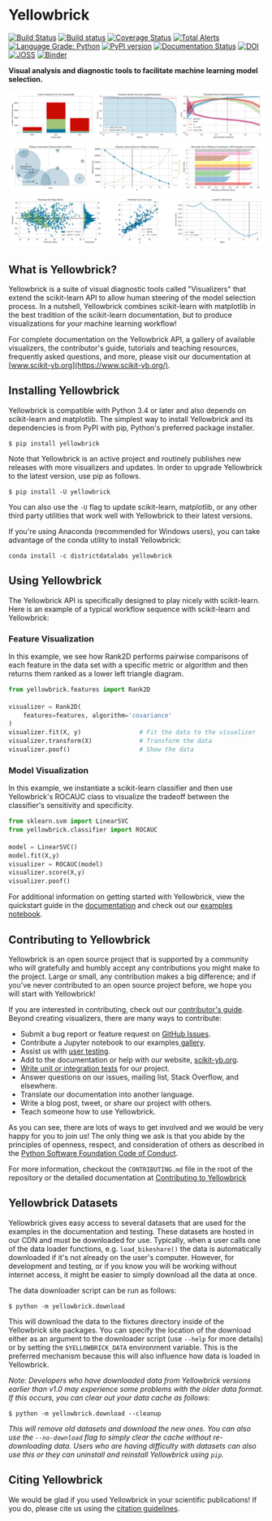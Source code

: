 # Yellowbrick

[![Build Status](https://travis-ci.com/DistrictDataLabs/yellowbrick.svg?branch=develop)](https://travis-ci.com/DistrictDataLabs/yellowbrick)
[![Build status](https://ci.appveyor.com/api/projects/status/11abg00ollbdf4oy?svg=true)](https://ci.appveyor.com/project/districtdatalabs/yellowbrick)
[![Coverage Status](https://coveralls.io/repos/github/DistrictDataLabs/yellowbrick/badge.svg?branch=master)](https://coveralls.io/github/DistrictDataLabs/yellowbrick?branch=master)
[![Total Alerts](https://img.shields.io/lgtm/alerts/g/DistrictDataLabs/yellowbrick.svg?logo=lgtm&logoWidth=18)](https://lgtm.com/projects/g/DistrictDataLabs/yellowbrick/alerts/)
[![Language Grade: Python](https://img.shields.io/lgtm/grade/python/g/DistrictDataLabs/yellowbrick.svg?logo=lgtm&logoWidth=18)](https://lgtm.com/projects/g/DistrictDataLabs/yellowbrick/context:python)
[![PyPI version](https://badge.fury.io/py/yellowbrick.svg)](https://badge.fury.io/py/yellowbrick)
[![Documentation Status](https://readthedocs.org/projects/yellowbrick/badge/?version=latest)](http://yellowbrick.readthedocs.io/en/latest/?badge=latest)
[![DOI](https://zenodo.org/badge/DOI/10.5281/zenodo.1206239.svg)](https://doi.org/10.5281/zenodo.1206239)
[![JOSS](http://joss.theoj.org/papers/10.21105/joss.01075/status.svg)](https://doi.org/10.21105/joss.01075)
[![Binder](https://mybinder.org/badge.svg)](https://mybinder.org/v2/gh/DistrictDataLabs/yellowbrick/develop?filepath=examples%2Fexamples.ipynb)


**Visual analysis and diagnostic tools to facilitate machine learning model selection.**

[![Classifiers](docs/images/readme/classifiers.png)](https://www.scikit-yb.org/en/latest/gallery.html)
[![Clusterers](docs/images/readme/clusterers.png)](https://www.scikit-yb.org/en/latest/gallery.html)
[![Regressors](docs/images/readme/regressors.png)](https://www.scikit-yb.org/en/latest/gallery.html)

## What is Yellowbrick?

Yellowbrick is a suite of visual diagnostic tools called "Visualizers" that extend the scikit-learn API to allow human steering of the model selection process. In a nutshell, Yellowbrick combines scikit-learn with matplotlib in the best tradition of the scikit-learn documentation, but to produce visualizations for _your_ machine learning workflow!

For complete documentation on the Yellowbrick API, a gallery of available visualizers, the contributor's guide, tutorials and teaching resources, frequently asked questions, and more, please visit our documentation at [www.scikit-yb.org](https://www.scikit-yb.org/).

## Installing Yellowbrick

Yellowbrick is compatible with Python 3.4 or later and also depends on scikit-learn and matplotlib. The simplest way to install Yellowbrick and its dependencies is from PyPI with pip, Python's preferred package installer.

    $ pip install yellowbrick

Note that Yellowbrick is an active project and routinely publishes new releases with more visualizers and updates. In order to upgrade Yellowbrick to the latest version, use pip as follows.

    $ pip install -U yellowbrick

You can also use the `-U` flag to update scikit-learn, matplotlib, or any other third party utilities that work well with Yellowbrick to their latest versions.

If you're using Anaconda (recommended for Windows users), you can take advantage of the conda utility to install Yellowbrick:

    conda install -c districtdatalabs yellowbrick

## Using Yellowbrick

The Yellowbrick API is specifically designed to play nicely with scikit-learn. Here is an example of a typical workflow sequence with scikit-learn and Yellowbrick:

### Feature Visualization

In this example, we see how Rank2D performs pairwise comparisons of each feature in the data set with a specific metric or algorithm and then returns them ranked as a lower left triangle diagram.

```python
from yellowbrick.features import Rank2D

visualizer = Rank2D(
    features=features, algorithm='covariance'
)
visualizer.fit(X, y)                # Fit the data to the visualizer
visualizer.transform(X)             # Transform the data
visualizer.poof()                   # Show the data
```

### Model Visualization

In this example, we instantiate a scikit-learn classifier and then use Yellowbrick's ROCAUC class to visualize the tradeoff between the classifier's sensitivity and specificity.

```python
from sklearn.svm import LinearSVC
from yellowbrick.classifier import ROCAUC

model = LinearSVC()
model.fit(X,y)
visualizer = ROCAUC(model)
visualizer.score(X,y)
visualizer.poof()
```

For additional information on getting started with Yellowbrick, view the quickstart guide in the [documentation](https://www.scikit-yb.org/en/latest/) and check out our [examples notebook](https://github.com/DistrictDataLabs/yellowbrick/blob/develop/examples/examples.ipynb).

## Contributing to Yellowbrick

Yellowbrick is an open source project that is supported by a community who will gratefully and humbly accept any contributions you might make to the project. Large or small, any contribution makes a big difference; and if you've never contributed to an open source project before, we hope you will start with Yellowbrick!

If you are interested in contributing, check out our [contributor's guide](https://www.scikit-yb.org/en/latest/contributing.html). Beyond creating visualizers, there are many ways to contribute:

- Submit a bug report or feature request on [GitHub Issues](https://github.com/DistrictDataLabs/yellowbrick/issues).
- Contribute a Jupyter notebook to our examples[ gallery](https://github.com/DistrictDataLabs/yellowbrick/tree/develop/examples).
- Assist us with [user testing](https://www.scikit-yb.org/en/latest/evaluation.html).
- Add to the documentation or help with our website, [scikit-yb.org](https://www.scikit-yb.org).
- [Write unit or integration tests](https://www.scikit-yb.org/en/latest/contributing.html#testing) for our project.
- Answer questions on our issues, mailing list, Stack Overflow, and elsewhere.
- Translate our documentation into another language.
- Write a blog post, tweet, or share our project with others.
- Teach someone how to use Yellowbrick.

As you can see, there are lots of ways to get involved and we would be very happy for you to join us! The only thing we ask is that you abide by the principles of openness, respect, and consideration of others as described in the [Python Software Foundation Code of Conduct](https://www.python.org/psf/codeofconduct/).

For more information, checkout the `CONTRIBUTING.md` file in the root of the repository or the detailed documentation at [Contributing to Yellowbrick](https://www.scikit-yb.org/en/latest/contributing.html)

## Yellowbrick Datasets

Yellowbrick gives easy access to several datasets that are used for the examples in the documentation and testing. These datasets are hosted in our CDN and must be downloaded for use. Typically, when a user calls one of the data loader functions, e.g. `load_bikeshare()` the data is automatically downloaded if it's not already on the user's computer. However, for development and testing, or if you know you will be working without internet access, it might be easier to simply download all the data at once.

The data downloader script can be run as follows:

    $ python -m yellowbrick.download

This will download the data to the fixtures directory inside of the Yellowbrick site packages. You can specify the location of the download either as an argument to the downloader script (use `--help` for more details) or by setting the `$YELLOWBRICK_DATA` environment variable. This is the preferred mechanism because this will also influence how data is loaded in Yellowbrick.

_Note: Developers who have downloaded data from Yellowbrick versions earlier than v1.0 may experience some problems with the older data format. If this occurs, you can clear out your data cache as follows:_

    $ python -m yellowbrick.download --cleanup

_This will remove old datasets and download the new ones. You can also use the `--no-download` flag to simply clear the cache without re-downloading data. Users who are having difficulty with datasets can also use this or they can uninstall and reinstall Yellowbrick using `pip`._

## Citing Yellowbrick

We would be glad if you used Yellowbrick in your scientific publications! If you do, please cite us using the [citation guidelines](https://www.scikit-yb.org/en/latest/about.html#citing-yellowbrick).